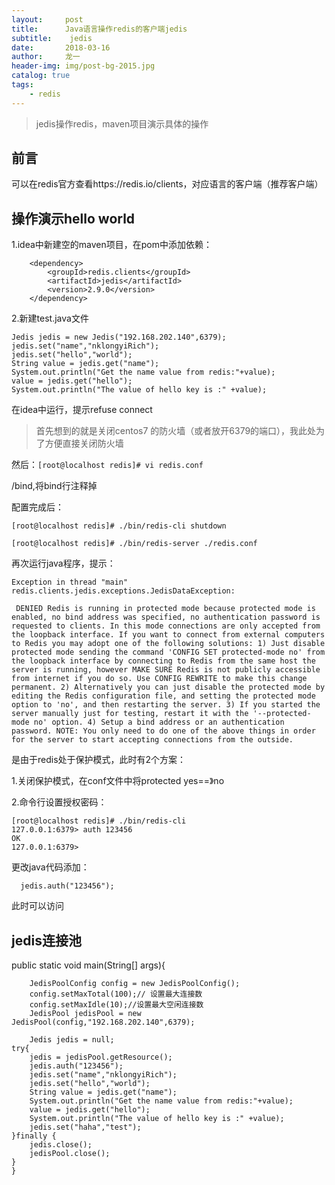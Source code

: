 ```yaml
---
layout:     post
title:      Java语言操作redis的客户端jedis
subtitle:    jedis
date:       2018-03-16
author:     龙一
header-img: img/post-bg-2015.jpg
catalog: true
tags:
    - redis
---
```


> jedis操作redis，maven项目演示具体的操作


## 前言

可以在redis官方查看https://redis.io/clients，对应语言的客户端（推荐客户端）


## 操作演示hello world

1.idea中新建空的maven项目，在pom中添加依赖：

  <!-- https://mvnrepository.com/artifact/redis.clients/jedis -->
        <dependency>
            <groupId>redis.clients</groupId>
            <artifactId>jedis</artifactId>
            <version>2.9.0</version>
        </dependency>

2.新建test.java文件

	Jedis jedis = new Jedis("192.168.202.140",6379);
	jedis.set("name","nklongyiRich");
    jedis.set("hello","world");
    String value = jedis.get("name");
    System.out.println("Get the name value from redis:"+value);
    value = jedis.get("hello");
    System.out.println("The value of hello key is :" +value);

在idea中运行，提示refuse connect

>首先想到的就是关闭centos7 的防火墙（或者放开6379的端口），我此处为了方便直接关闭防火墙

然后：`[root@localhost redis]# vi redis.conf`

/bind,将bind行注释掉

配置完成后：

    [root@localhost redis]# ./bin/redis-cli shutdown

    [root@localhost redis]# ./bin/redis-server ./redis.conf 

再次运行java程序，提示：

    Exception in thread "main" redis.clients.jedis.exceptions.JedisDataException:

     DENIED Redis is running in protected mode because protected mode is enabled, no bind address was specified, no authentication password is requested to clients. In this mode connections are only accepted from the loopback interface. If you want to connect from external computers to Redis you may adopt one of the following solutions: 1) Just disable protected mode sending the command 'CONFIG SET protected-mode no' from the loopback interface by connecting to Redis from the same host the server is running, however MAKE SURE Redis is not publicly accessible from internet if you do so. Use CONFIG REWRITE to make this change permanent. 2) Alternatively you can just disable the protected mode by editing the Redis configuration file, and setting the protected mode option to 'no', and then restarting the server. 3) If you started the server manually just for testing, restart it with the '--protected-mode no' option. 4) Setup a bind address or an authentication password. NOTE: You only need to do one of the above things in order for the server to start accepting connections from the outside.

是由于redis处于保护模式，此时有2个方案：

1.关闭保护模式，在conf文件中将protected yes==》no

2.命令行设置授权密码：

    [root@localhost redis]# ./bin/redis-cli 
    127.0.0.1:6379> auth 123456
    OK
    127.0.0.1:6379> 


更改java代码添加：

      jedis.auth("123456");

此时可以访问


## jedis连接池

   public static void main(String[] args){

        JedisPoolConfig config = new JedisPoolConfig();
        config.setMaxTotal(100);// 设置最大连接数
        config.setMaxIdle(10);//设置最大空闲连接数
        JedisPool jedisPool = new JedisPool(config,"192.168.202.140",6379);

        Jedis jedis = null;
    try{
        jedis = jedisPool.getResource();
        jedis.auth("123456");
        jedis.set("name","nklongyiRich");
        jedis.set("hello","world");
        String value = jedis.get("name");
        System.out.println("Get the name value from redis:"+value);
        value = jedis.get("hello");
        System.out.println("The value of hello key is :" +value);
        jedis.set("haha","test");
    }finally {
        jedis.close();
        jedisPool.close();
    }
    }